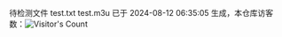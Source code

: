 待检测文件 test.txt test.m3u 已于 2024-08-12 06:35:05 生成，本仓库访客数：![Visitor's Count](https://profile-counter.glitch.me/pxiptv_TV/count.svg)
